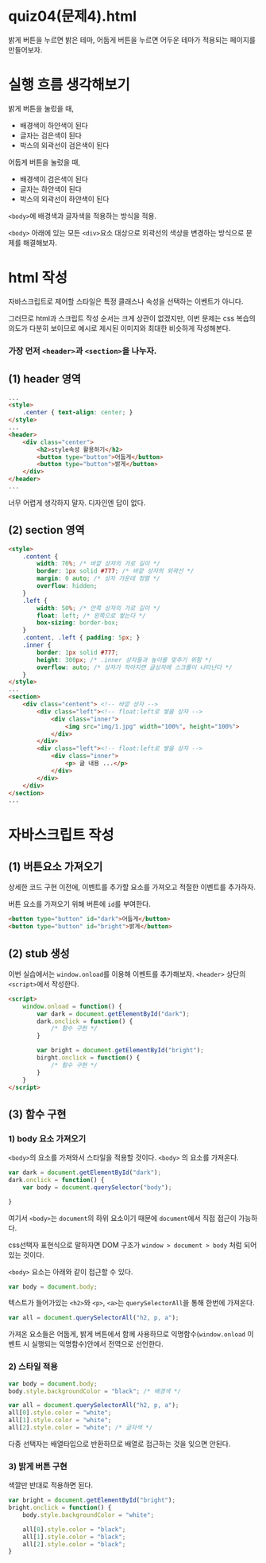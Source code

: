 # quiz04(문제4).html
밝게 버튼을 누르면 밝은 테마, 어둡게 버튼을 누르면 어두운 테마가 적용되는 페이지를 만들어보자.

# 실행 흐름 생각해보기
밝게 버튼을 눌렀을 때,
* 배경색이 하얀색이 된다
* 글자는 검은색이 된다
* 박스의 외곽선이 검은색이 된다

어둡게 버튼을 눌렀을 때,
* 배경색이 검은색이 된다
* 글자는 하얀색이 된다
* 박스의 외곽선이 하얀색이 된다

```<body>```에 배경색과 글자색을 적용하는 방식을 적용.

```<body>``` 아래에 있는 모든 ```<div>```요소 대상으로 외곽선의 색상을 변경하는 방식으로 문제를 해결해보자.

# html 작성
자바스크립트로 제어할 스타일은 특정 클래스나 속성을 선택하는 이벤트가 아니다. 

그러므로 html과 스크립트 작성 순서는 크게 상관이 없겠지만, 이번 문제는 css 복습의 의도가 다분히 보이므로 예시로 제시된 이미지와 최대한 비슷하게 작성해본다.

### 가장 먼저 ```<header>```과 ```<section>```을 나누자.

## (1) header 영역
```html
...
<style>
    .center { text-align: center; }
</style>
...
<header>
    <div class="center">
        <h2>style속성 활용하기</h2>
        <button type="button">어둡게</button>
        <button type="button">밝게</button>
    </div>
</header>
...
```
너무 어렵게 생각하지 말자. 디자인엔 답이 없다.

## (2) section 영역
```html
<style>
    .content { 
        width: 70%; /* 바깥 상자의 가로 길이 */
        border: 1px solid #777; /* 바깥 상자의 외곽선 */
        margin: 0 auto; /* 상자 가운데 정렬 */
        overflow: hidden;
    }
    .left {
        width: 50%; /* 안쪽 상자의 가로 길이 */
        float: left; /* 왼쪽으로 쌓는다 */
        box-sizing: border-box;
    }
    .content, .left { padding: 5px; }
    .inner { 
        border: 1px solid #777; 
        height: 300px; /* .inner 상자들과 높이를 맞추기 위함 */
        overflow: auto; /* 상자가 작아지면 글상자에 스크롤이 나타난다 */
    } 
</style>
...
<section>
    <div class="centent"> <!-- 바깥 상자 -->
        <div class="left"><!-- float:left로 쌓을 상자 -->
            <div class="inner">
                <img src="img/1.jpg" width="100%", height="100%">
            </div>
        </div>
        <div class="left"><!-- float:left로 쌓을 상자 -->
            <div class="inner">
                <p> 글 내용 ...</p>
            </div>
        </div>
    </div>
</section>
...
```

# 자바스크립트 작성
## (1) 버튼요소 가져오기
상세한 코드 구현 이전에, 이벤트를 추가할 요소를 가져오고 적절한 이벤트를 추가하자.

버튼 요소를 가져오기 위해 버튼에 ```id```를 부여한다.
```html
<button type="button" id="dark">어둡게</button>
<button type="button" id="bright">밝게</button>
```

## (2) stub 생성
이번 실습에서는 ```window.onload```를 이용해 이벤트를 추가해보자. ```<header>``` 상단의 ```<script>```에서 작성한다.
```html
<script>
    window.onload = function() {
        var dark = document.getElementById("dark");
        dark.onclick = function() {
            /* 함수 구현 */
        }

        var bright = document.getElementById("bright");
        birght.onclick = function() {
            /* 함수 구현 */
        }
    }
</script>
```

## (3) 함수 구현
### 1) body 요소 가져오기
```<body>```의 요소를 가져와서 스타일을 적용할 것이다. ```<body>``` 의 요소를 가져온다.

```javascript
var dark = document.getElementById("dark");
dark.onclick = function() {
    var body = document.querySelector("body");

}
```

여기서 ```<body>```는 ```document```의 하위 요소이기 때문에 ```document```에서 직접 접근이 가능하다.

css선택자 표현식으로 말하자면 DOM 구조가 ```window > document > body``` 처럼 되어있는 것이다.

```<body>``` 요소는 아래와 같이 접근할 수 있다.
```javascript
var body = document.body;
```

텍스트가 들어가있는 ```<h2>```와 ```<p>```, ```<a>```는 ```querySelectorAll```을 통해 한번에 가져온다.
```javascript
var all = document.querySelectorAll("h2, p, a");
```

가져온 요소들은 어둡게, 밝게 버튼에서 함께 사용하므로 익명함수(```window.onload``` 이벤트 시 실행되는 익명함수)안에서 전역으로 선언한다.

### 2) 스타일 적용
```javascript
var body = document.body;
body.style.backgroundColor = "black"; /* 배경색 */

var all = document.querySelectorAll("h2, p, a");
all[0].style.color = "white";
all[1].style.color = "white";
all[2].style.color = "white"; /* 글자색 */
```
다중 선택자는 배열타입으로 반환하므로 배열로 접근하는 것을 잊으면 안된다.

### 3) 밝게 버튼 구현
색깔만 반대로 적용하면 된다.
```javascript
var bright = document.getElementById("bright");
bright.onclick = function() {
    body.style.backgroundColor = "white";

    all[0].style.color = "black";
    all[1].style.color = "black";
    all[2].style.color = "black";
}
```